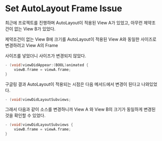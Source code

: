 # Set AutoLayout Frame Issue

최근에 프로젝트를 진행하며 AutoLayout이 적용된 View A가 있었고, 아무런 제약조건이 없는 View B가 있었다.

제약조건이 없는 View B에 크기를 AutoLayout이 적용된 View A와 동일한 사이즈로 변경하려고 View A의 Frame

사이즈를 넣었더니 사이즈가 변경되지 않았다.

~~~~objective-c
- (void)viewDidAppear:(BOOL)animated {
	viewB.frame = viewA.frame;
}
~~~~



구글링 결과 AutoLayout이 적용되는 시점은 다음 메서드에서 변경이 된다고 나와있었다.

~~~~objective-c
- (void)viewDidLayoutSubviews;
~~~~



그래서 다음과 같이 소스를 변경하니까 View A 와 View B의 크기가 동일하게 변경된 것을 확인할 수 있었다.

~~~~objective-c
- (void)viewDidLayoutSubviews {
	viewB.frame = viewA.frame;
}
~~~~
